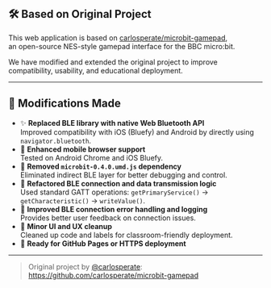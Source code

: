 ## 🛠️ Based on Original Project

This web application is based on [carlosperate/microbit-gamepad](https://github.com/carlosperate/microbit-gamepad),  
an open-source NES-style gamepad interface for the BBC micro:bit.

We have modified and extended the original project to improve compatibility, usability, and educational deployment.

---

## 🔄 Modifications Made

- ✨ **Replaced BLE library with native Web Bluetooth API**  
  Improved compatibility with iOS (Bluefy) and Android by directly using `navigator.bluetooth`.
- 📱 **Enhanced mobile browser support**  
  Tested on Android Chrome and iOS Bluefy.
- 🧼 **Removed `microbit-0.4.0.umd.js` dependency**  
  Eliminated indirect BLE layer for better debugging and control.
- 🔧 **Refactored BLE connection and data transmission logic**  
  Used standard GATT operations: `getPrimaryService()` → `getCharacteristic()` → `writeValue()`.
- 🧪 **Improved BLE connection error handling and logging**  
  Provides better user feedback on connection issues.
- 🎨 **Minor UI and UX cleanup**  
  Cleaned up code and labels for classroom-friendly deployment.
- 🚀 **Ready for GitHub Pages or HTTPS deployment**

---

> Original project by [@carlosperate](https://github.com/carlosperate):  
> https://github.com/carlosperate/microbit-gamepad
